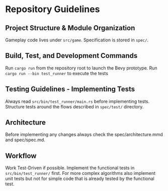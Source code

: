 # Repository Guidelines

## Project Structure & Module Organization
Gameplay code lives under `src/game`.
Specification is stored in `spec/`.

## Build, Test, and Development Commands
Run `cargo run` from the repository root to launch the Bevy prototype.
Run `cargo run --bin test_runner` to execute the tests

## Testing Guidelines - Implementing Tests
Always read `src/bin/test_runner/main.rs` before implementing tests. 
Structure tests around the flows described in `spec/test/` directory.

## Architecture
Before implementing any changes always check the spec/architecture.mmd and spec/spec.md.

## Workflow
Work Test-Driven if possible. 
Implement the functional tests in `src/bin/test_runner/` first.
For more complex algorithms also implement unit tests but not for simple code that is already tested by the functional test.